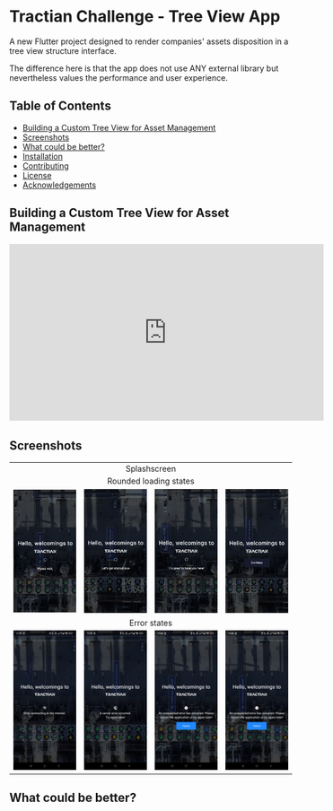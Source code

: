 # Tractian Challenge - Tree View App

A new Flutter project designed to render companies' assets disposition in a tree view structure interface.

The difference here is that the app does not use ANY external library but nevertheless values the performance and user experience.

## Table of Contents

- [Building a Custom Tree View for Asset Management](#building-a-custom-tree-view-for-asset-management)
- [Screenshots](#screenshots)
- [What could be better?](#what-could-be-better)
- [Installation](#installation)
- [Contributing](#contributing)
- [License](#license)
- [Acknowledgements](#acknowledgements)

## Building a Custom Tree View for Asset Management

<iframe width="560" height="315" src="https://www.youtube.com/watch?v=0psuA54bVgQ" frameborder="0" allowfullscreen></iframe>

## Screenshots

<table>
  <tr>
    <td align="center" colspan="4">Splashscreen</td>
  </tr>
  <tr>
    <td align="center" colspan="4">Rounded loading states</td>
  </tr>
  <tr>
    <td><img src="screenshots/splash-wait.png" alt="Splashscreen" width="200"/></td>
    <td><img src="screenshots/splash-lets-get-started.png" alt="Splashscreen" width="200"/></td>
    <td><img src="screenshots/splash-is-great.png" alt="Splashscreen" width="200"/></td>
    <td><img src="screenshots/splash-continue.png" alt="Splashscreen" width="200"/></td>
  </tr>
  <tr>
    <td align="center" colspan="4">Error states</td>
  </tr>
  <tr>    
    <td align="center"><img src="screenshots/connection-error.jpeg" alt="Splashscreen" width="200"/></td>
    <td align="center"><img src="screenshots/server-error.jpeg" alt="Splashscreen" width="200"/></td>
    <td align="center"><img src="screenshots/unexpected-error.jpeg" alt="Splashscreen" width="200"/></td>           
    <td align="center"><img src="screenshots/unexpected-error.jpeg" alt="Splashscreen" width="200"/></td>           
  </tr>
</table>


## What could be better?
